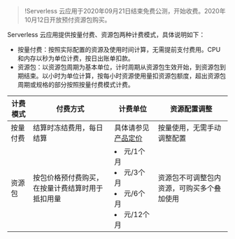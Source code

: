 >!Serverless 云应用于2020年09月21日结束免费公测，开始收费。2020年10月12日开放预付资源包购买。

Serverless 云应用提供按量付费、资源包两种计费模式，具体说明如下：


- 按量付费：按照实际配置的资源及使用时间计算，无需提前支付费用。CPU 和内存以秒为单位计费，按日出账单扣款。
- 资源包：以资源包周期为基本单位，计时周期从资源包生效开始，到资源包到期结束。以小时为单位计算，按每小时资源使用量扣资源包额度，超出资源包周期或规格的部分按照按量付费模式计费。

| 计费模式 | 付费方式                                         | 计费单位                                                     | 资源配置调整                               |
| -------- | ------------------------------------------------ | ------------------------------------------------------------ | ------------------------------------------ |
| 按量付费 | 结算时冻结费用，每日结算                         | 具体请参见 [产品定价](https://cloud.tencent.com/document/product/1243/47823) | 按量使用，无需手动调整配置                 |
| 资源包   | 按包价格预付费购买，在按量计费结算时用于抵扣用量 | <li>元/1个月<br /><li>元/3个月<br /><li>元/6个月<br /><li>元/12个月          | 资源包不可调整包内资源，可购买多个叠加使用 |
